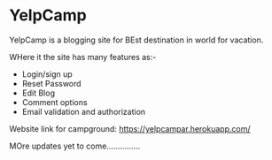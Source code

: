 # YelpCamp

YelpCamp is a blogging site for BEst destination in world for vacation.

WHere it the site has many features as:-

* Login/sign up
* Reset Password
* Edit Blog
* Comment options
* Email validation and authorization

Website link for campground:
https://yelpcampar.herokuapp.com/

MOre updates yet to come...............
